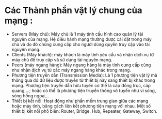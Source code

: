 #  Các Thành phần vật lý chung của mạng :
* Servers (Máy chủ):  Máy chủ là 1 máy tính cấu hình cao quản lý tài nguyên của mạng. Hệ điều hành mạng thường được cài đặt trong máy chủ và do đó chúng cung cấp cho người dùng quyền truy cập vào tài nguyên mạng. 
* Clients (Máy khách):  máy khách là máy tính yêu cầu và nhận dịch vụ từ máy chủ để truy cập và sử dụng tài nguyên mạng. 
* Peers (máy ngang hàng): Máy ngang hàng là máy tính cung cấp cũng như nhận dịch vụ từ các máy ngang hàng khác trong mạng. 
* Phương tiện truyền dẫn (Transmission Media): Là 1 phương tiện vật lý mà thông qua đó dữ liệu được truyền từ thiết bị này sang thiết bị khác trong mạng. 
Phương tiện truyền dẫn hữu tuyến có thể là cáp đồng trục, cáp quang,...; hoặc có thể là phương tiện truyền thông vô tuyến như vi sóng, sóng hồng ngoại,.. 
* Thiết bị kết nối: Hoạt động như phần mềm trung gian giữa các mạng hoặc máy tính, bằng cách liên kết phương tiện mạng với nhau.
Một số thiết bị kết nối phổ biến: Router, Bridge, Hub, Repeater, Gateway, Switch. 
